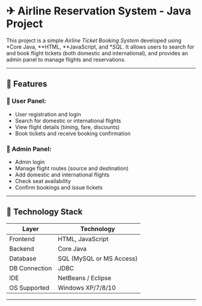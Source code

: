 
# ✈ Airline Reservation System - Java Project

This project is a simple *Airline Ticket Booking System* developed using *Core Java, **HTML, **JavaScript, and **SQL*. It allows users to search for and book flight tickets (both domestic and international), and provides an admin panel to manage flights and reservations.

---

## 🚀 Features

### 👤 User Panel:
- User registration and login
- Search for domestic or international flights
- View flight details (timing, fare, discounts)
- Book tickets and receive booking confirmation

### 🔐 Admin Panel:
- Admin login
- Manage flight routes (source and destination)
- Add domestic and international flights
- Check seat availability
- Confirm bookings and issue tickets

---

## 🧰 Technology Stack

| Layer          | Technology       |
|----------------|------------------|
| Frontend       | HTML, JavaScript |
| Backend        | Core Java        |
| Database       | SQL (MySQL or MS Access) |
| DB Connection  | JDBC             |
| IDE            | NetBeans / Eclipse |
| OS Supported   | Windows XP/7/8/10 |

---


